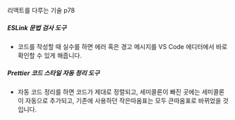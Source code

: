 리액트를 다루는 기술 p78



##### ESLink 문법 검사 도구

- 코드를 작성할 때 실수를 하면 에러 혹은 경고 메시지를 VS Code 에디터에서 바로 확인할 수 있게 해줍니다. 



##### Prettier 코드 스타일 자동 정리 도구

- 자동 코드 정리를 하면 코드가 제대로 정렬되고, 세미콜론이 빠진 곳에는 세미콜론이 자동으로 추가되고, 기존에 사용하던 작은따옴표는 모두 큰따옴표로 바뀌었을 것입니다.